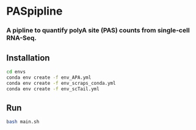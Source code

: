 # PASpipline

### A pipline to quantify polyA site (PAS) counts from single-cell RNA-Seq.

## Installation
```bash
cd envs
conda env create -f env_APA.yml
conda env create -f env_scraps_conda.yml
conda env create -f env_scTail.yml
```

## Run
```bash
bash main.sh
```
